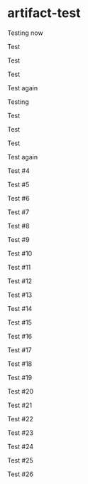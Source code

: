 # artifact-test

Testing now

Test

Test

Test

Test again

Testing

Test

Test

Test

Test again

Test #4

Test #5

Test #6

Test #7

Test #8

Test #9

Test #10

Test #11

Test #12

Test #13

Test #14

Test #15

Test #16

Test #17

Test #18

Test #19

Test #20

Test #21

Test #22

Test #23

Test #24

Test #25

Test #26
